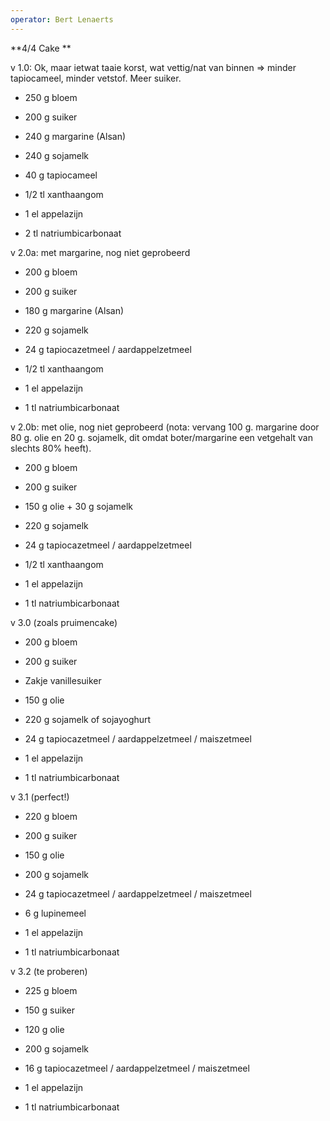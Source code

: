 ```yaml
---
operator: Bert Lenaerts
---
```


**4/4 Cake **

v 1.0: Ok, maar ietwat taaie korst, wat vettig/nat van binnen =\> minder
tapiocameel, minder vetstof. Meer suiker.

-   250 g bloem

-   200 g suiker

-   240 g margarine (Alsan)

-   240 g sojamelk

-   40 g tapiocameel

-   1/2 tl xanthaangom

-   1 el appelazijn

-   2 tl natriumbicarbonaat

v 2.0a: met margarine, nog niet geprobeerd

-   200 g bloem

-   200 g suiker

-   180 g margarine (Alsan)

-   220 g sojamelk

-   24 g tapiocazetmeel / aardappelzetmeel

-   1/2 tl xanthaangom

-   1 el appelazijn

-   1 tl natriumbicarbonaat

v 2.0b: met olie, nog niet geprobeerd (nota: vervang 100 g. margarine
door 80 g. olie en 20 g. sojamelk, dit omdat boter/margarine een
vetgehalt van slechts 80% heeft).

-   200 g bloem

-   200 g suiker

-   150 g olie + 30 g sojamelk

-   220 g sojamelk

-   24 g tapiocazetmeel / aardappelzetmeel

-   1/2 tl xanthaangom

-   1 el appelazijn

-   1 tl natriumbicarbonaat

v 3.0 (zoals pruimencake)

-   200 g bloem

-   200 g suiker

-   Zakje vanillesuiker

-   150 g olie

-   220 g sojamelk of sojayoghurt

-   24 g tapiocazetmeel / aardappelzetmeel / maiszetmeel

-   1 el appelazijn

-   1 tl natriumbicarbonaat

v 3.1 (perfect!)

-   220 g bloem

-   200 g suiker

-   150 g olie

-   200 g sojamelk

-   24 g tapiocazetmeel / aardappelzetmeel / maiszetmeel

-   6 g lupinemeel

-   1 el appelazijn

-   1 tl natriumbicarbonaat

v 3.2 (te proberen)

-   225 g bloem

-   150 g suiker

-   120 g olie

-   200 g sojamelk

-   16 g tapiocazetmeel / aardappelzetmeel / maiszetmeel

-   1 el appelazijn

-   1 tl natriumbicarbonaat
